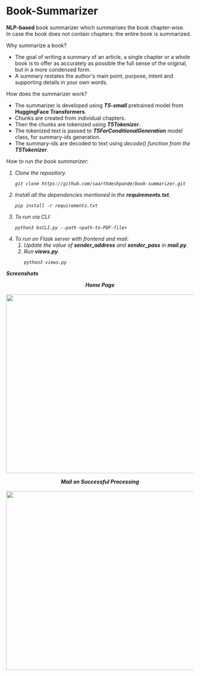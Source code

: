 # Book-Summarizer
<b>NLP-based</b> book summarizer which summarises the book chapter-wise.<br>
In case the book does not contain chapters: the entire book is summarized.

Why summarize a book?
<ul>
<li>The goal of writing a summary of an article, a single chapter or a whole book is to offer as accurately as possible the full sense of the original, but in a more condensed form. 
<li>A summary restates the author's main point, purpose, intent and supporting details in your own words.
</ul>

How does the summarizer work?
<ul>
<li>The summarizer is developed using <i><b>T5-small</b></i> pretrained model from <b>HuggingFace Transformers</b>.</li>
<li>Chunks are created from individual chapters.</li> 
<li>Then the chunks are tokenized using <i><b>T5Tokenizer</b></i>.</li>
<li>The tokenized text is passed to <b><i>T5ForConditionalGeneration</i></b> model class, for summary-ids generation.</li> 
<li>The summary-ids are decoded to text using <i>decode()<i> function from the <i><b>T5Tokenizer</b></i>.</li>
</ul>

How to run the book summarizer:
<ol>
<li>Clone the repository.</li>
  
```
git clone https://github.com/saarthdeshpande/book-summarizer.git
```

<li>Install all the dependencies mentioned in the <b>requirements.txt</b>.</li>

```
pip install -r requirements.txt
```
<li>To run via CLI:</li>

```
python3 bsCLI.py --path <path-to-PDF-file>
```
<li>To run on Flask server with frontend and mail:
    <ol>
        <li>Update the value of <b>sender_address</b> and <b>sender_pass</b> in <b>mail.py</b>.</li>
        <li>Run <b>views.py</b>.</li>

```
python3 views.py
```
</ol>
</li>


</ol>

**Screenshots**

<p align="center">
  <b>Home Page</b><br><br>
  <img width="640" height="480" src="https://github.com/saarthdeshpande/book-summarizer/blob/master/screenshots/homepage.png">
</p>

<p align="center">
  <b>Mail on Successful Processing</b><br><br>
  <img width="640" height="480" src="https://github.com/saarthdeshpande/book-summarizer/blob/master/screenshots/mail.png">
</p>
